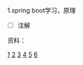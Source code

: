 1.spring boot学习，原理

- [ ] 注解

资料：

[1](https://blog.csdn.net/w1014074794/article/details/106768607/)
[2](https://blog.csdn.net/qianshangding0708/article/details/107373538)
[3](https://blog.csdn.net/qq_29860747/article/details/103876637)
[4](https://www.cnblogs.com/chongaizhen/p/11151892.html)
[5](https://www.cnblogs.com/jstarseven/p/11087157.html)
[6](https://www.jianshu.com/p/431b53bc38cc)

